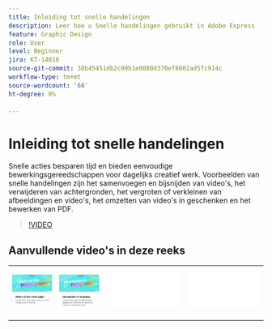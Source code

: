 ```yaml
---
title: Inleiding tot snelle handelingen
description: Leer hoe u Snelle handelingen gebruikt in Adobe Express
feature: Graphic Design
role: User
level: Beginner
jira: KT-14818
source-git-commit: 38b45451db2c09b1e0080d370ef8002ad5fc914c
workflow-type: tm+mt
source-wordcount: '68'
ht-degree: 0%

---
```


# Inleiding tot snelle handelingen

Snelle acties besparen tijd en bieden eenvoudige bewerkingsgereedschappen voor dagelijks creatief werk. Voorbeelden van snelle handelingen zijn het samenvoegen en bijsnijden van video&#39;s, het verwijderen van achtergronden, het vergroten of verkleinen van afbeeldingen en video&#39;s, het omzetten van video&#39;s in geschenken en het bewerken van PDF.

>[!VIDEO](https://video.tv.adobe.com/v/3426925?quality=12&learn=on&hidetitle=true)

## Aanvullende video&#39;s in deze reeks

<table style="table-layout:fixed">
<tr>
 <td>
      <a href="get-started.md">
         <img alt="Wat staat er op de startpagina" src="assets/home-page.png" />
      </a>
 </td>
 <td>
      <a href="introduction-templates.md">
         <img alt="Inleiding tot snelle handelingen" src="assets/introduction-templates.png" />
      </a>
 </td>
 <td>
      <img alt="Spacer" src="../assets/Whitespacer.png" />
      <div>
      <br>
   </td>
   <td>
      <img alt="Spacer" src="../assets/Whitespacer.png" />
      <div>
      <br>
   </td>
</tr>
</table>
